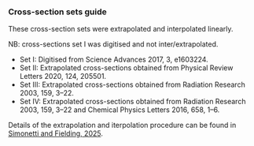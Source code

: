 ### Cross-section sets guide

These cross-section sets were extrapolated and interpolated linearly.

NB: cross-sections set I was digitised and not inter/extrapolated.

- Set I:      Digitised from Science Advances 2017, 3, e1603224.
- Set II:     Extrapolated cross-sections obtained from Physical Review Letters 2020, 124, 205501.
- Set III:    Extrapolated cross-sections obtained from Radiation Research 2003, 159, 3–22.
- Set IV:	    Extrapolated cross-sections obtained from Radiation Research 2003, 159, 3–22 and Chemical Physics Letters 2016, 658, 1–6.

Details of the extrapolation and iterpolation procedure can be found in [Simonetti and Fielding, 2025](https://doi.org/10.26434/chemrxiv-2025-1hvbm).
